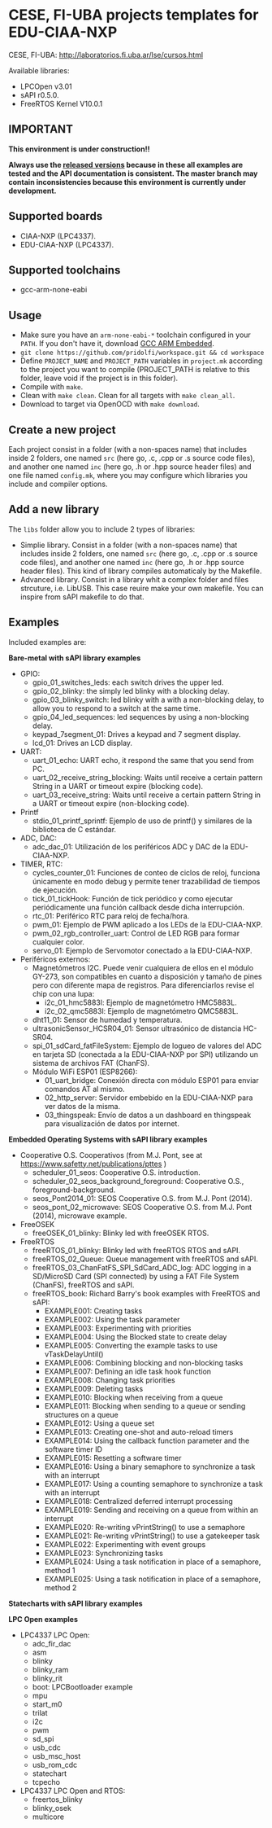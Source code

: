 # CESE, FI-UBA projects templates for EDU-CIAA-NXP

CESE, FI-UBA: http://laboratorios.fi.uba.ar/lse/cursos.html

Available libraries:
   - LPCOpen v3.01
   - sAPI r0.5.0.
   - FreeRTOS Kernel V10.0.1

## IMPORTANT

**This environment is under construction!!**

**Always use the [released versions](../../releases) because in these all examples are tested and the API documentation is consistent. The master branch may contain inconsistencies because this environment is currently under development.**

## Supported boards
- CIAA-NXP (LPC4337).
- EDU-CIAA-NXP (LPC4337).

## Supported toolchains
- gcc-arm-none-eabi

## Usage
* Make sure you have an ```arm-none-eabi-*``` toolchain configured in your ```PATH```. If you don't have it, download [GCC ARM Embedded](https://developer.arm.com/open-source/gnu-toolchain/gnu-rm).
* ```git clone https://github.com/pridolfi/workspace.git && cd workspace```
* Define ```PROJECT_NAME```  and ```PROJECT_PATH``` variables in ```project.mk``` according to the project you want to compile (PROJECT_PATH is relative to this folder, leave void if the project is in this folder).
* Compile with ```make```.
* Clean with ```make clean```. Clean for all targets with ```make clean_all```.
* Download to target via OpenOCD with ```make download```.

## Create a new project

Each project consist in a folder (with a non-spaces name) that includes inside 2 folders, one named ```src``` (here go, .c, .cpp or .s source code files), and another one named ```inc``` (here go, .h or .hpp source header files) and one file named ```config.mk```, where you may configure which libraries you include and compiler options.

## Add a new library

The ```libs``` folder allow you to include 2 types of libraries:

 - Simplie library. Consist in a folder (with a non-spaces name) that includes inside 2 folders, one named ```src``` (here go, .c, .cpp or .s source code files), and another one named ```inc``` (here go, .h or .hpp source header files). This kind of library compiles automaticaly by the Makefile.
 - Advanced library. Consist in a library whit a complex folder and files strcuture, i.e. LibUSB. This case reuire make your own makefile. You can inspire from sAPI makefile to do that.


## Examples

Included examples are:

**Bare-metal with sAPI library examples**

 - GPIO:
    - gpio_01_switches_leds: each switch drives the upper led.
    - gpio_02_blinky: the simply led blinky with a blocking delay.
    - gpio_03_blinky_switch: led blinky with a with a non-blocking delay, to allow you to respond to a switch at the same time.
    - gpio_04_led_sequences: led sequences by using a non-blocking delay.
    - keypad_7segment_01: Drives a keypad and 7 segment display.
    - lcd_01: Drives an LCD display.
 - UART:
    - uart_01_echo: UART echo, it respond the same that you send from PC.
    - uart_02_receive_string_blocking: Waits until receive a certain pattern String in a UART or timeout expire (blocking code).
    - uart_03_receive_string:  Waits until receive a certain pattern String in a UART or timeout expire (non-blocking code).
 - Printf
    - stdio_01_printf_sprintf: Ejemplo de uso de printf() y similares de la biblioteca de C estándar.
 - ADC, DAC:
    - adc_dac_01: Utilización de los periféricos ADC y DAC de la EDU-CIAA-NXP.
 - TIMER, RTC:
    - cycles_counter_01: Funciones de conteo de ciclos de reloj, funciona únicamente en modo debug y permite tener trazabilidad de tiempos de ejecución.
    - tick_01_tickHook: Función de tick periódico y como ejecutar periódicamente una función callback desde dicha interrupción.
    - rtc_01: Periférico RTC para reloj de fecha/hora.
    - pwm_01: Ejemplo de PWM aplicado a los LEDs de la EDU-CIAA-NXP.
    - pwm_02_rgb_controller_uart: Control de LED RGB para formar cualquier color.
    - servo_01: Ejemplo de Servomotor conectado a la EDU-CIAA-NXP.
 - Periféricos externos:
    - Magnetómetros I2C. Puede venir cualquiera de ellos en el módulo GY-273, son compatibles en cuanto a disposición y tamaño de pines pero con diferente mapa de registros. Para diferenciarlos revise el chip con una lupa:
       - i2c_01_hmc5883l: Ejemplo de magnetómetro HMC5883L. 
       - i2c_02_qmc5883l: Ejemplo de magnetómetro QMC5883L.
    - dht11_01: Sensor de humedad y temperatura.
    - ultrasonicSensor_HCSR04_01: Sensor ultrasónico de  distancia HC-SR04.
    - spi_01_sdCard_fatFileSystem: Ejemplo de logueo de valores del ADC en tarjeta SD (conectada a la EDU-CIAA-NXP por SPI) utilizando un sistema de archivos FAT (ChanFS).
    - Módulo WiFi ESP01 (ESP8266):
       - 01_uart_bridge: Conexión directa con módulo ESP01 para enviar comandos AT al mismo.
       - 02_http_server: Servidor embebido en la EDU-CIAA-NXP para ver datos de la misma.
       - 03_thingspeak: Envío de datos a un dashboard en thingspeak para visualización de datos por internet.

**Embedded Operating Systems with sAPI library examples**

 - Cooperative O.S. Cooperativos (from M.J. Pont, see at https://www.safetty.net/publications/pttes )
    - scheduler_01_seos: Cooperative O.S. introduction.
    - scheduler_02_seos_background_foreground: Cooperative O.S., foreground-background.
    - seos_Pont2014_01: SEOS Cooperative O.S. from M.J. Pont (2014).
    - seos_pont_02_microwave: SEOS Cooperative O.S. from M.J. Pont (2014), microwave example.
 - FreeOSEK
    - freeOSEK_01_blinky: Blinky led with freeOSEK RTOS.
 - FreeRTOS
    - freeRTOS_01_blinky: Blinky led with freeRTOS RTOS and sAPI.
    - freeRTOS_02_Queue: Queue management with freeRTOS and sAPI.
    - freeRTOS_03_ChanFatFS_SPI_SdCard_ADC_log: ADC logging in a SD/MicroSD Card (SPI connected) by using a FAT File System (ChanFS), freeRTOS and sAPI.
    - freeRTOS_book: Richard Barry's book examples with FreeRTOS and sAPI:
       - EXAMPLE001: Creating tasks
       - EXAMPLE002: Using the task parameter
       - EXAMPLE003: Experimenting with priorities
       - EXAMPLE004: Using the Blocked state to create delay
       - EXAMPLE005: Converting the example tasks to use vTaskDelayUntil()
       - EXAMPLE006: Combining blocking and non-blocking tasks
       - EXAMPLE007: Defining an idle task hook function
       - EXAMPLE008: Changing task priorities
       - EXAMPLE009: Deleting tasks
       - EXAMPLE010: Blocking when receiving from a queue
       - EXAMPLE011: Blocking when sending to a queue or sending structures on a queue
       - EXAMPLE012: Using a queue set
       - EXAMPLE013: Creating one-shot and auto-reload timers
       - EXAMPLE014: Using the callback function parameter and the software timer ID
       - EXAMPLE015: Resetting a software timer
       - EXAMPLE016: Using a binary semaphore to synchronize a task with an interrupt
       - EXAMPLE017: Using a counting semaphore to synchronize a task with an interrupt
       - EXAMPLE018: Centralized deferred interrupt processing
       - EXAMPLE019: Sending and receiving on a queue from within an interrupt
       - EXAMPLE020: Re-writing vPrintString() to use a semaphore
       - EXAMPLE021: Re-writing vPrintString() to use a gatekeeper task
       - EXAMPLE022: Experimenting with event groups
       - EXAMPLE023: Synchronizing tasks
       - EXAMPLE024: Using a task notification in place of a semaphore, method 1
       - EXAMPLE025: Using a task notification in place of a semaphore, method 2

**Statecharts with sAPI library examples**
       
**LPC Open examples**

 - LPC4337 LPC Open:
     - adc_fir_dac 
     - asm
     - blinky
     - blinky_ram 	
     - blinky_rit 	
     - boot: LPCBootloader example
     - mpu
     - start_m0 	
     - trilat
     - i2c
     - pwm
     - sd_spi
     - usb_cdc
     - usb_msc_host
     - usb_rom_cdc
     - statechart
     - tcpecho
 - LPC4337 LPC Open and RTOS:
     - freertos_blinky
     - blinky_osek
     - multicore 	